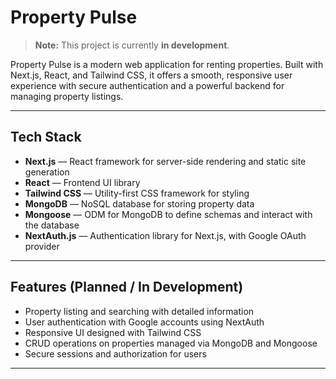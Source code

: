 # Property Pulse

> **Note:** This project is currently **in development**.

Property Pulse is a modern web application for renting properties. Built with Next.js, React, and Tailwind CSS, it offers a smooth, responsive user experience with secure authentication and a powerful backend for managing property listings.

---

## Tech Stack

- **Next.js** — React framework for server-side rendering and static site generation
- **React** — Frontend UI library
- **Tailwind CSS** — Utility-first CSS framework for styling
- **MongoDB** — NoSQL database for storing property data
- **Mongoose** — ODM for MongoDB to define schemas and interact with the database
- **NextAuth.js** — Authentication library for Next.js, with Google OAuth provider

---

## Features (Planned / In Development)

- Property listing and searching with detailed information
- User authentication with Google accounts using NextAuth
- Responsive UI designed with Tailwind CSS
- CRUD operations on properties managed via MongoDB and Mongoose
- Secure sessions and authorization for users

---

